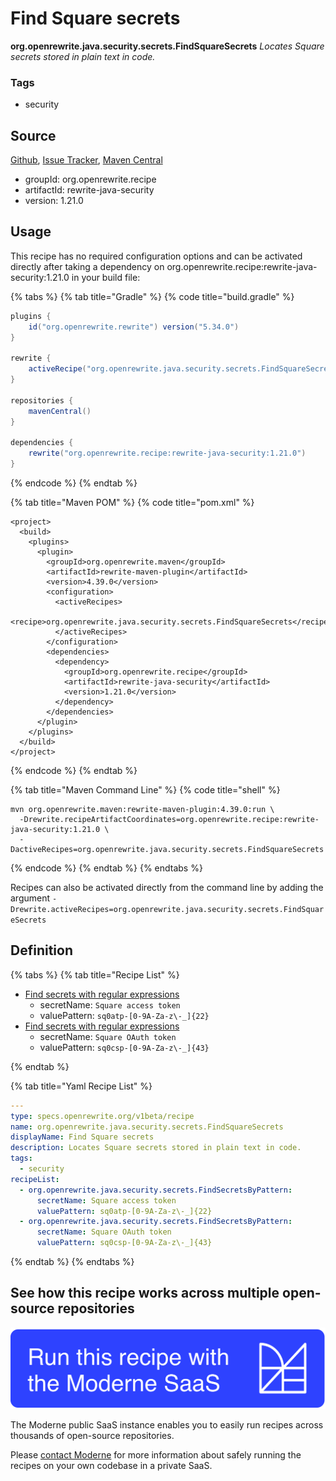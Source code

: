 # Find Square secrets

**org.openrewrite.java.security.secrets.FindSquareSecrets**
_Locates Square secrets stored in plain text in code._

### Tags

* security

## Source

[Github](https://github.com/openrewrite/rewrite-java-security), [Issue Tracker](https://github.com/openrewrite/rewrite-java-security/issues), [Maven Central](https://search.maven.org/artifact/org.openrewrite.recipe/rewrite-java-security/1.21.0/jar)

* groupId: org.openrewrite.recipe
* artifactId: rewrite-java-security
* version: 1.21.0


## Usage

This recipe has no required configuration options and can be activated directly after taking a dependency on org.openrewrite.recipe:rewrite-java-security:1.21.0 in your build file:

{% tabs %}
{% tab title="Gradle" %}
{% code title="build.gradle" %}
```groovy
plugins {
    id("org.openrewrite.rewrite") version("5.34.0")
}

rewrite {
    activeRecipe("org.openrewrite.java.security.secrets.FindSquareSecrets")
}

repositories {
    mavenCentral()
}

dependencies {
    rewrite("org.openrewrite.recipe:rewrite-java-security:1.21.0")
}
```
{% endcode %}
{% endtab %}

{% tab title="Maven POM" %}
{% code title="pom.xml" %}
```markup
<project>
  <build>
    <plugins>
      <plugin>
        <groupId>org.openrewrite.maven</groupId>
        <artifactId>rewrite-maven-plugin</artifactId>
        <version>4.39.0</version>
        <configuration>
          <activeRecipes>
            <recipe>org.openrewrite.java.security.secrets.FindSquareSecrets</recipe>
          </activeRecipes>
        </configuration>
        <dependencies>
          <dependency>
            <groupId>org.openrewrite.recipe</groupId>
            <artifactId>rewrite-java-security</artifactId>
            <version>1.21.0</version>
          </dependency>
        </dependencies>
      </plugin>
    </plugins>
  </build>
</project>
```
{% endcode %}
{% endtab %}

{% tab title="Maven Command Line" %}
{% code title="shell" %}
```shell
mvn org.openrewrite.maven:rewrite-maven-plugin:4.39.0:run \
  -Drewrite.recipeArtifactCoordinates=org.openrewrite.recipe:rewrite-java-security:1.21.0 \
  -DactiveRecipes=org.openrewrite.java.security.secrets.FindSquareSecrets
```
{% endcode %}
{% endtab %}
{% endtabs %}

Recipes can also be activated directly from the command line by adding the argument `-Drewrite.activeRecipes=org.openrewrite.java.security.secrets.FindSquareSecrets`

## Definition

{% tabs %}
{% tab title="Recipe List" %}
* [Find secrets with regular expressions](../../../java/security/secrets/findsecretsbypattern.md)
  * secretName: `Square access token`
  * valuePattern: `sq0atp-[0-9A-Za-z\-_]{22}`
* [Find secrets with regular expressions](../../../java/security/secrets/findsecretsbypattern.md)
  * secretName: `Square OAuth token`
  * valuePattern: `sq0csp-[0-9A-Za-z\-_]{43}`

{% endtab %}

{% tab title="Yaml Recipe List" %}
```yaml
---
type: specs.openrewrite.org/v1beta/recipe
name: org.openrewrite.java.security.secrets.FindSquareSecrets
displayName: Find Square secrets
description: Locates Square secrets stored in plain text in code.
tags:
  - security
recipeList:
  - org.openrewrite.java.security.secrets.FindSecretsByPattern:
      secretName: Square access token
      valuePattern: sq0atp-[0-9A-Za-z\-_]{22}
  - org.openrewrite.java.security.secrets.FindSecretsByPattern:
      secretName: Square OAuth token
      valuePattern: sq0csp-[0-9A-Za-z\-_]{43}

```
{% endtab %}
{% endtabs %}

## See how this recipe works across multiple open-source repositories

[![Moderne Link Image](/.gitbook/assets/ModerneRecipeButton.png)](https://public.moderne.io/recipes/org.openrewrite.java.security.secrets.FindSquareSecrets)

The Moderne public SaaS instance enables you to easily run recipes across thousands of open-source repositories.

Please [contact Moderne](https://moderne.io/product) for more information about safely running the recipes on your own codebase in a private SaaS.
